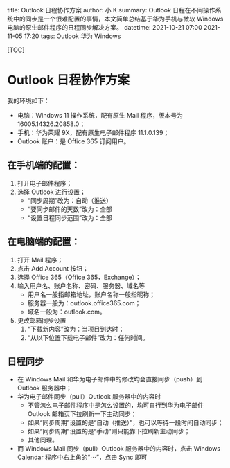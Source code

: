 title:      Outlook 日程协作方案
author:     小 K
summary:    Outlook 日程在不同操作系统中的同步是一个很难配置的事情，本文简单总结基于华为手机与微软 Windows 电脑的原生邮件程序的日程同步解决方案。
datetime:   2021-10-21 07:00
            2021-11-05 17:20
tags:       Outlook
            华为
            Windows

[TOC]

# Outlook 日程协作方案

我的环境如下：

* 电脑：Windows 11 操作系统，配有原生 Mail 程序，版本号为 16005.14326.20858.0；
* 手机：华为荣耀 9X，配有原生电子邮件程序 11.1.0.139；
* Outlook 账户：是 Office 365 订阅用户。

## 在手机端的配置：

1. 打开电子邮件程序；
2. 选择 Outlook 进行设置；
    * “同步周期”改为：自动（推送）
    * “要同步邮件的天数”改为：全部
    * “设置日程同步范围”改为：全部

## 在电脑端的配置：

1. 打开 Mail 程序；
2. 点击 Add Account 按钮；
3. 选择 Office 365（Office 365，Exchange）；
4. 输入用户名、账户名称、密码、服务器、域名等
    * 用户名一般指邮箱地址，账户名称一般指昵称；
    * 服务器一般为：outlook.office365.com；
    * 域名一般为：outlook.com。
5. 更改邮箱同步设置
   1. “下载新内容”改为：当项目到达时；
   2. “从以下位置下载电子邮件”改为：任何时间。

## 日程同步

* 在 Windows Mail 和华为电子邮件中的修改均会直接同步（push）到 Outlook 服务器中；
* 华为电子邮件同步（pull）Outlook 服务器中的内容时
    * 不管怎么电子邮件程序中是怎么设置的，均可自行到华为电子邮件 Outlook 邮箱页下拉刷新一下主动同步；
    * 如果“同步周期”设置的是“自动（推送）”，也可以等待一段时间自动同步；
    * 如果“同步周期”设置的是“手动”则只能靠下拉刷新主动同步；
    * 其他同理。
* 而 Windows Mail 同步（pull）Outlook 服务器中的内容时，点击 Windows Calendar 程序中右上角的“⋯”，点击 Sync 即可